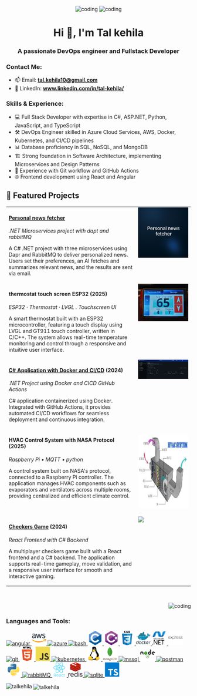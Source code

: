 <p align="center">
  <img src="https://media4.giphy.com/media/v1.Y2lkPTc5MGI3NjExN3FwZHpza21kcWRvNWpxeDkycHZ2bml2cXF3MGhiaTBqNTljcWJ4aCZlcD12MV9pbnRlcm5hbF9naWZfYnlfaWQmY3Q9Zw/kgUkCLMu3xhw1T6txv/giphy.webp" alt="coding" width="250" height="200"/>
  <img src="https://media0.giphy.com/media/v1.Y2lkPTc5MGI3NjExOTRzNnlpcDlrMXF1cmcydDYwbGhndW1iZmVhZ21hNThuOXIzcDJrcCZlcD12MV9pbnRlcm5hbF9naWZfYnlfaWQmY3Q9Zw/f3iwJFOVOwuy7K6FFw/giphy.webp" alt="coding" width="250" height="200"/>
</p>

<h1 align="center">Hi 👋, I'm Tal kehila</h1>
<h3 align="center">A passionate DevOps engineer and Fullstack Developer</h3>


### Contact Me:
- 📫 Email: **tal.kehila10@gmail.com**
- 🔗 LinkedIn: **www.linkedin.com/in/tal-kehila/**


### Skills & Experience:
* 💻 Full Stack Developer with expertise in C#, ASP.NET, Python, JavaScript, and TypeScript
* 🛠 DevOps Engineer skilled in Azure Cloud Services, AWS, Docker, Kubernetes, and CI/CD pipelines
* 📊 Database proficiency in SQL, NoSQL, and MongoDB
* 🏗 Strong foundation in Software Architecture, implementing Microservices and Design Patterns
* 🔄 Experience with Git workflow and GitHub Actions
* 🌐 Frontend development using React and Angular

## 🚀 Featured Projects

<table>
  <tr>
    <td valign="top" width="70%">
      <h4><a href="https://github.com/TalKehila/News-PeRsonal-Featcher">Personal news fetcher</a></h4>
      <p><em>.NET Microservices project with dapt and rabbitMQ</em></p>
      <p>
       A C# .NET project with three microservices using Dapr and RabbitMQ to deliver personalized news. Users set their preferences,
        an AI fetches and summarizes relevant news, and the results are sent via email.
      </p>
    </td>
    <td valign="top" width="30%">
      <img src="https://github.com/TalKehila/TalKehila/blob/main/micro.png" width="300">
    </td>
  </tr>



  
  <tr>
    <td valign="top" width="70%">
      <h4>
       thermostat touch screen ESP32 (2025)
      </h4>
      <p><em>ESP32 · Thermostat · LVGL . Touchscreen UI </em></p>
      <p>
       A smart thermostat built with an ESP32 microcontroller, featuring a touch display using LVGL and GT911 touch controller, written in C/C++. The system allows real-time temperature monitoring and control through a responsive and intuitive user interface.
      </p>
    </td>
    <td valign="top" width="30%">
      <img src="https://github.com/TalKehila/TalKehila/blob/main/t.jpeg" width="300">
    </td>
  </tr>




  
  <tr>
    <td valign="top" width="70%">
      <h4>
        <a href="https://github.com/TalKehila/WebDocker">C# Application with Docker and CI/CD</a> (2024)
      </h4>
      <p><em>.NET Project using Docker and CICD GitHub Actions</em></p>
      <p>
         C# application containerized using Docker. Integrated with GitHub Actions, it provides automated CI/CD workflows for seamless deployment and continuous integration.
      </p>
    </td>
    <td valign="top" width="30%">
      <img src="https://github.com/TalKehila/TalKehila/blob/main/docker.png" width="300">
    </td>
  </tr>



  
  <tr>
    <td valign="top" width="70%">
      <h4>
     HVAC Control System with NASA Protocol (2025)
      </h4>
      <p><em>Raspberry Pi • MQTT • python  </em></p>
      <p>
A control system built on NASA's protocol, connected to a Raspberry Pi controller. The application manages HVAC components such as evaporators and ventilators across multiple rooms, providing centralized and efficient climate control.    
      </p>
    </td>
      <td valign="top" width="30%">
        <p align="center">
          <img src="https://github.com/TalKehila/TalKehila/blob/main/h.jpeg" height="200">
        </p>
      </td>
  </tr>


  
  <tr>
    <td valign="top" width="70%">
      <h4> <a href="https://github.com/TalKehila/Checkers-Game">Checkers Game</a> (2024)</h4>
      <p><em> React Frontend with C# Backend</em></p>
      <p>
      A multiplayer checkers game built with a React frontend and a C# backend. The application supports real-time gameplay, move validation, and a responsive user interface for smooth and interactive gaming.
      </p>
    </td>
    <td valign="top" width="30%">
      <img src="https://giphy.com/gifs/scgallery-game-art-checkers-nIIj7PrOqOdqcv2bAG" width="300">
    </td>
  </tr>
</table>


</p>

<p>
  <br>
</p>

<p align="right">
  <img src="https://media.giphy.com/media/uLnPIWsqIz2aA/giphy.gif" alt="coding" width="150" height="120"/>
</p>

<h3 align="left">Languages and Tools:</h3>
<p align="left"> <a href="https://angular.io" target="_blank" rel="noreferrer"> <img src="https://angular.io/assets/images/logos/angular/angular.svg" alt="angular" width="40" height="40"/> </a> <a href="https://aws.amazon.com" target="_blank" rel="noreferrer"> <img src="https://raw.githubusercontent.com/devicons/devicon/master/icons/amazonwebservices/amazonwebservices-original-wordmark.svg" alt="aws" width="40" height="40"/> </a> <a href="https://azure.microsoft.com/en-in/" target="_blank" rel="noreferrer"> <img src="https://www.vectorlogo.zone/logos/microsoft_azure/microsoft_azure-icon.svg" alt="azure" width="40" height="40"/> </a> <a href="https://www.gnu.org/software/bash/" target="_blank" rel="noreferrer"> <img src="https://www.vectorlogo.zone/logos/gnu_bash/gnu_bash-icon.svg" alt="bash" width="40" height="40"/> </a> <a href="https://www.cprogramming.com/" target="_blank" rel="noreferrer"> <img src="https://raw.githubusercontent.com/devicons/devicon/master/icons/c/c-original.svg" alt="c" width="40" height="40"/> </a> <a href="https://www.w3schools.com/cs/" target="_blank" rel="noreferrer"> <img src="https://raw.githubusercontent.com/devicons/devicon/master/icons/csharp/csharp-original.svg" alt="csharp" width="40" height="40"/> </a> <a href="https://www.w3schools.com/css/" target="_blank" rel="noreferrer"> <img src="https://raw.githubusercontent.com/devicons/devicon/master/icons/css3/css3-original-wordmark.svg" alt="css3" width="40" height="40"/> </a> <a href="https://www.docker.com/" target="_blank" rel="noreferrer"> <img src="https://raw.githubusercontent.com/devicons/devicon/master/icons/docker/docker-original-wordmark.svg" alt="docker" width="40" height="40"/> </a> <a href="https://dotnet.microsoft.com/" target="_blank" rel="noreferrer"> <img src="https://raw.githubusercontent.com/devicons/devicon/master/icons/dot-net/dot-net-original-wordmark.svg" alt="dotnet" width="40" height="40"/> </a> <a href="https://expressjs.com" target="_blank" rel="noreferrer"> <img src="https://raw.githubusercontent.com/devicons/devicon/master/icons/express/express-original-wordmark.svg" alt="express" width="40" height="40"/> </a> <a href="https://git-scm.com/" target="_blank" rel="noreferrer"> <img src="https://www.vectorlogo.zone/logos/git-scm/git-scm-icon.svg" alt="git" width="40" height="40"/> </a> <a href="https://www.w3.org/html/" target="_blank" rel="noreferrer"> <img src="https://raw.githubusercontent.com/devicons/devicon/master/icons/html5/html5-original-wordmark.svg" alt="html5" width="40" height="40"/> </a> <a href="https://developer.mozilla.org/en-US/docs/Web/JavaScript" target="_blank" rel="noreferrer"> <img src="https://raw.githubusercontent.com/devicons/devicon/master/icons/javascript/javascript-original.svg" alt="javascript" width="40" height="40"/> </a> <a href="https://kubernetes.io" target="_blank" rel="noreferrer"> <img src="https://www.vectorlogo.zone/logos/kubernetes/kubernetes-icon.svg" alt="kubernetes" width="40" height="40"/> </a> <a href="https://www.linux.org/" target="_blank" rel="noreferrer"> <img src="https://raw.githubusercontent.com/devicons/devicon/master/icons/linux/linux-original.svg" alt="linux" width="40" height="40"/> </a> <a href="https://www.mongodb.com/" target="_blank" rel="noreferrer"> <img src="https://raw.githubusercontent.com/devicons/devicon/master/icons/mongodb/mongodb-original-wordmark.svg" alt="mongodb" width="40" height="40"/> </a> <a href="https://www.microsoft.com/en-us/sql-server" target="_blank" rel="noreferrer"> <img src="https://www.svgrepo.com/show/303229/microsoft-sql-server-logo.svg" alt="mssql" width="40" height="40"/> </a> <a href="https://nodejs.org" target="_blank" rel="noreferrer"> <img src="https://raw.githubusercontent.com/devicons/devicon/master/icons/nodejs/nodejs-original-wordmark.svg" alt="nodejs" width="40" height="40"/> </a> <a href="https://postman.com" target="_blank" rel="noreferrer"> <img src="https://www.vectorlogo.zone/logos/getpostman/getpostman-icon.svg" alt="postman" width="40" height="40"/> </a> <a href="https://www.python.org" target="_blank" rel="noreferrer"> <img src="https://raw.githubusercontent.com/devicons/devicon/master/icons/python/python-original.svg" alt="python" width="40" height="40"/> </a> <a href="https://www.rabbitmq.com" target="_blank" rel="noreferrer"> <img src="https://www.vectorlogo.zone/logos/rabbitmq/rabbitmq-icon.svg" alt="rabbitMQ" width="40" height="40"/> </a> <a href="https://reactjs.org/" target="_blank" rel="noreferrer"> <img src="https://raw.githubusercontent.com/devicons/devicon/master/icons/react/react-original-wordmark.svg" alt="react" width="40" height="40"/> </a> <a href="https://redis.io" target="_blank" rel="noreferrer"> <img src="https://raw.githubusercontent.com/devicons/devicon/master/icons/redis/redis-original-wordmark.svg" alt="redis" width="40" height="40"/> </a> <a href="https://www.sqlite.org/" target="_blank" rel="noreferrer"> <img src="https://www.vectorlogo.zone/logos/sqlite/sqlite-icon.svg" alt="sqlite" width="40" height="40"/> </a> <a href="https://www.typescriptlang.org/" target="_blank" rel="noreferrer"> <img src="https://raw.githubusercontent.com/devicons/devicon/master/icons/typescript/typescript-original.svg" alt="typescript" width="40" height="40"/> </a> </p>

<p><img align="left" src="https://github-readme-stats.vercel.app/api/top-langs?username=talkehila&show_icons=true&locale=en&layout=compact" alt="talkehila" /></p>

<p>&nbsp;<img align="center" src="https://github-readme-stats.vercel.app/api?username=talkehila&show_icons=true&locale=en" alt="talkehila" /></p>
